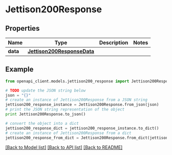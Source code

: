 # Jettison200Response



## Properties
Name | Type | Description | Notes
------------ | ------------- | ------------- | -------------
**data** | [**Jettison200ResponseData**](Jettison200ResponseData.md) |  | 

## Example

```python
from openapi_client.models.jettison200_response import Jettison200Response

# TODO update the JSON string below
json = "{}"
# create an instance of Jettison200Response from a JSON string
jettison200_response_instance = Jettison200Response.from_json(json)
# print the JSON string representation of the object
print Jettison200Response.to_json()

# convert the object into a dict
jettison200_response_dict = jettison200_response_instance.to_dict()
# create an instance of Jettison200Response from a dict
jettison200_response_from_dict = Jettison200Response.from_dict(jettison200_response_dict)
```
[[Back to Model list]](../README.md#documentation-for-models) [[Back to API list]](../README.md#documentation-for-api-endpoints) [[Back to README]](../README.md)


